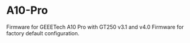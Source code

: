 # A10-Pro
Firmware for GEEETech A10 Pro with GT250 v3.1 and v4.0 
Firmware for factory default configuration.  
